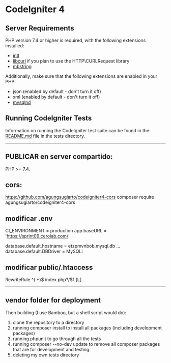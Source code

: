 # CodeIgniter 4

## Server Requirements

PHP version 7.4 or higher is required, with the following extensions installed:


- [intl](http://php.net/manual/en/intl.requirements.php)
- [libcurl](http://php.net/manual/en/curl.requirements.php) if you plan to use the HTTP\CURLRequest library
- [mbstring](http://php.net/manual/en/mbstring.installation.php)

Additionally, make sure that the following extensions are enabled in your PHP:

- json (enabled by default - don't turn it off)
- xml (enabled by default - don't turn it off)
- [mysqlnd](http://php.net/manual/en/mysqlnd.install.php)

## Running CodeIgniter Tests

Information on running the CodeIgniter test suite can be found in the [README.md](tests/README.md) file in the tests directory.

----------------------------------------------------------------------
## PUBLICAR en server compartido:
PHP >= 7.4.

## cors:
https://github.com/agungsugiarto/codeigniter4-cors
composer require agungsugiarto/codeigniter4-cors

## modificar .env
CI_ENVIRONMENT = production
app.baseURL = 'https://sprint09.cerolab.com/'

database.default.hostname = etzpmvnbob.mysql.db
 ...
database.default.DBDriver = MySQLi

## modificar public/.htaccess 
RewriteRule ^(.*)$ index.php?/$1 [L]


-------------------------------------------
## vendor folder for deployment

Then building (I use Bamboo, but a shell script would do):
1) clone the repository to a directory
2) running composer install to install all packages (including development packages)
3) running phpunit to go through all the tests
4) running composer --no-dev update to remove all composer packages that are for development and testing
5) deleting my own tests directory
